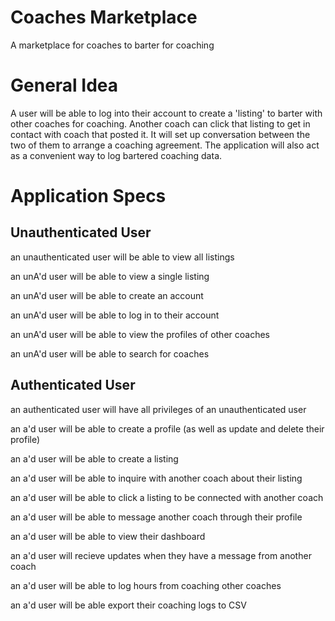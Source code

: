 # Coaches Marketplace
A marketplace for coaches to barter for coaching

# General Idea
A user will be able to log into their account to create a 'listing' to barter with other coaches for coaching. Another coach can click that listing to get in contact with coach that posted it. It will set up conversation between the two of them to arrange a coaching agreement. The application will also act as a convenient way to log bartered coaching data.

# Application Specs
## Unauthenticated User
 an unauthenticated user will be able to view all listings
 
 an unA'd user will be able to view a single listing
 
 an unA'd user will be able to create an account
 
 an unA'd user will be able to log in to their account
 
 an unA'd user will be able to view the profiles of other coaches
 
 an unA'd user will be able to search for coaches

## Authenticated User
 an authenticated user will have all privileges of an unauthenticated user
 
 an a'd user will be able to create a profile (as well as update and delete their profile)
 
 an a'd user will be able to create a listing
 
 an a'd user will be able to inquire with another coach about their listing
 
 an a'd user will be able to click a listing to be connected with another coach
 
 an a'd user will be able to message another coach through their profile
 
 an a'd user will be able to view their dashboard
 
 an a'd user will recieve updates when they have a message from another coach
 
 an a'd user will be able to log hours from coaching other coaches
 
 an a'd user will be able export their coaching logs to CSV
